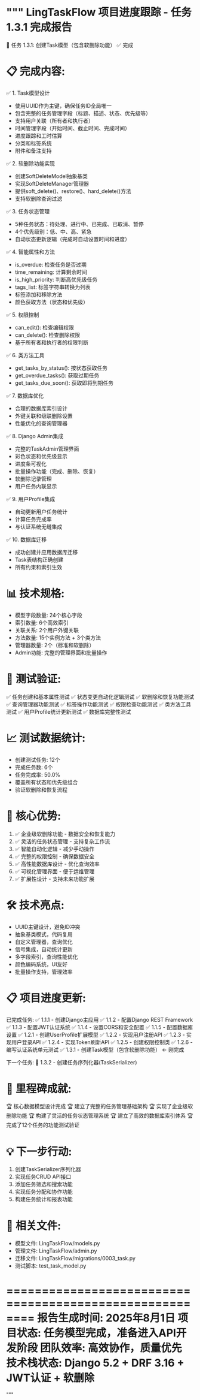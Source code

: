 """
LingTaskFlow 项目进度跟踪 - 任务 1.3.1 完成报告
========================================================

🎯 任务 1.3.1: 创建Task模型（包含软删除功能） ✅ 完成

📋 完成内容:
========================================================

✅ 1. Task模型设计
   - 使用UUID作为主键，确保任务ID全局唯一
   - 包含完整的任务管理字段（标题、描述、状态、优先级等）
   - 支持用户关联（所有者和执行者）
   - 时间管理字段（开始时间、截止时间、完成时间）
   - 进度跟踪和工时估算
   - 分类和标签系统
   - 附件和备注支持

✅ 2. 软删除功能实现
   - 创建SoftDeleteModel抽象基类
   - 实现SoftDeleteManager管理器
   - 提供soft_delete()、restore()、hard_delete()方法
   - 支持软删除查询过滤

✅ 3. 任务状态管理
   - 5种任务状态：待处理、进行中、已完成、已取消、暂停
   - 4个优先级别：低、中、高、紧急
   - 自动状态更新逻辑（完成时自动设置时间和进度）

✅ 4. 智能属性和方法
   - is_overdue: 检查任务是否过期
   - time_remaining: 计算剩余时间
   - is_high_priority: 判断高优先级任务
   - tags_list: 标签字符串转换为列表
   - 标签添加和移除方法
   - 颜色获取方法（状态和优先级）

✅ 5. 权限控制
   - can_edit(): 检查编辑权限
   - can_delete(): 检查删除权限
   - 基于所有者和执行者的权限判断

✅ 6. 类方法工具
   - get_tasks_by_status(): 按状态获取任务
   - get_overdue_tasks(): 获取过期任务
   - get_tasks_due_soon(): 获取即将到期任务

✅ 7. 数据库优化
   - 合理的数据库索引设计
   - 外键关联和级联删除设置
   - 性能优化的查询管理器

✅ 8. Django Admin集成
   - 完整的TaskAdmin管理界面
   - 彩色状态和优先级显示
   - 进度条可视化
   - 批量操作功能（完成、删除、恢复）
   - 软删除记录管理
   - 用户任务内联显示

✅ 9. 用户Profile集成
   - 自动更新用户任务统计
   - 计算任务完成率
   - 与认证系统无缝集成

✅ 10. 数据库迁移
   - 成功创建并应用数据库迁移
   - Task表结构正确创建
   - 所有约束和索引生效

📊 技术规格:
========================================================
- 模型字段数量: 24个核心字段
- 索引数量: 6个高效索引
- 关联关系: 2个用户外键关联
- 方法数量: 15个实例方法 + 3个类方法
- 管理器数量: 2个（标准和软删除）
- Admin功能: 完整的管理界面和批量操作

🧪 测试验证:
========================================================
✅ 任务创建和基本属性测试
✅ 状态变更自动化逻辑测试
✅ 软删除和恢复功能测试
✅ 查询管理器功能测试
✅ 标签操作功能测试
✅ 权限检查功能测试
✅ 类方法工具测试
✅ 用户Profile统计更新测试
✅ 数据库完整性测试

📈 测试数据统计:
========================================================
- 创建测试任务: 12个
- 完成任务数: 6个
- 任务完成率: 50.0%
- 覆盖所有状态和优先级组合
- 验证软删除和恢复流程

🚀 核心优势:
========================================================
1. ✅ 企业级软删除功能 - 数据安全和恢复能力
2. ✅ 灵活的任务状态管理 - 支持复杂工作流
3. ✅ 智能自动化逻辑 - 减少手动操作
4. ✅ 完整的权限控制 - 确保数据安全
5. ✅ 高性能数据库设计 - 优化查询效率
6. ✅ 可视化管理界面 - 便于运维管理
7. ✅ 扩展性设计 - 支持未来功能扩展

🛠️ 技术亮点:
========================================================
- UUID主键设计，避免ID冲突
- 抽象基类模式，代码复用
- 自定义管理器，查询优化
- 信号集成，自动统计更新
- 多字段索引，查询性能优化
- 颜色编码系统，UI友好
- 批量操作支持，管理效率

📋 项目进度更新:
========================================================
已完成任务:
✅ 1.1.1 - 创建Django主应用
✅ 1.1.2 - 配置Django REST Framework
✅ 1.1.3 - 配置JWT认证系统
✅ 1.1.4 - 设置CORS和安全配置
✅ 1.1.5 - 配置数据库设置
✅ 1.2.1 - 创建UserProfile扩展模型
✅ 1.2.2 - 实现用户注册API
✅ 1.2.3 - 实现用户登录API
✅ 1.2.4 - 实现Token刷新API
✅ 1.2.5 - 创建权限控制类
✅ 1.2.6 - 编写认证系统单元测试
✅ 1.3.1 - 创建Task模型（包含软删除功能） ← 刚完成

下一个任务:
🎯 1.3.2 - 创建任务序列化器(TaskSerializer)

🎉 里程碑成就:
========================================================
🏆 核心数据模型设计完成
🏆 建立了完整的任务管理基础架构
🏆 实现了企业级软删除功能
🏆 构建了灵活的任务状态管理系统
🏆 建立了高效的数据库索引体系
🏆 完成了12个任务的功能测试验证

💡 下一步行动:
========================================================
1. 创建TaskSerializer序列化器
2. 实现任务CRUD API接口
3. 添加任务筛选和搜索功能
4. 实现任务分配和协作功能
5. 构建任务统计和报表功能

🔗 相关文件:
========================================================
- 模型文件: LingTaskFlow/models.py
- 管理文件: LingTaskFlow/admin.py
- 迁移文件: LingTaskFlow/migrations/0003_task.py
- 测试脚本: test_task_model.py

========================================================
报告生成时间: 2025年8月1日
项目状态: 任务模型完成，准备进入API开发阶段
团队效率: 高效协作，质量优先
技术栈状态: Django 5.2 + DRF 3.16 + JWT认证 + 软删除
========================================================
"""
